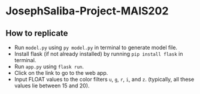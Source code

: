 # JosephSaliba-Project-MAIS202
## How to replicate
- Run `model.py` using `py model.py` in terminal to generate model file.
- Install flask (if not already installed) by running `pip install flask` in terminal.
- Run `app.py` using `flask run`.
- Click on the link to go to the web app.
- Input FLOAT values to the color filters `u`, `g`, `r`, `i`, and `z`. (typically, all these values lie between 15 and 20). 
